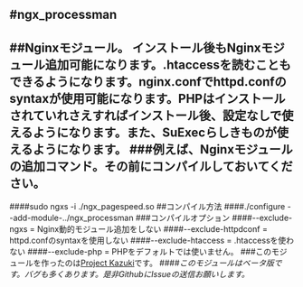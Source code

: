 #ngx_processman
---------------------------------------
##Nginxモジュール。 インストール後もNginxモジュール追加可能になります。.htaccessを読むこともできるようになります。nginx.confでhttpd.confのsyntaxが使用可能になります。PHPはインストールされていれさえすればインストール後、設定なしで使えるようになります。また、SuExecらしきものが使えるようになります。
###例えば、Nginxモジュールの追加コマンド。その前にコンパイルしておいてください。
---
####sudo ngxs -i ./ngx_pagespeed.so
##コンパイル方法
####./configure --add-module-../ngx_processman
###コンパイルオプション
####--exclude-ngxs = Nginx動的モジュール追加をしない
####--exclude-httpdconf = httpd.confのsyntaxを使用しない
####--exclude-htaccess = .htaccessを使わない
####--exclude-php = PHPをデフォルトでは使いません。
###このモジュールを作ったのは[Project Kazuki](http://www.jisakuroom.net/ "Project Kazuki")です。
####*このモジュールはベータ版です。バグも多くあります。是非GithubにIssueの送信お願いします。*
